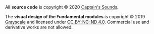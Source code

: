 All **source code** is copyright © 2020 [Captain's Sounds](https://captainssounds.com).

The **visual design of the Fundamental modules** is copyright © 2019 [Grayscale](http://grayscale.info/) and licensed under [CC BY-NC-ND 4.0](https://creativecommons.org/licenses/by-nc-nd/4.0/).
Commercial use and derivative works are not allowed.
